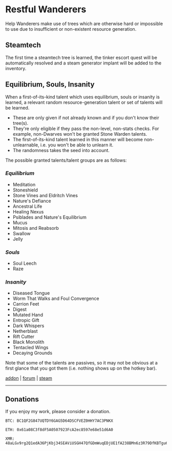 # Restful Wanderers

Help Wanderers make use of trees which are otherwise hard or impossible to use due to insufficient or non-existent resource generation.

## Steamtech

The first time a steamtech tree is learned, the tinker escort quest will be automatically resolved and a steam generator implant will be added to the inventory.

## Equilibrium, Souls, Insanity

When a first-of-its-kind talent which uses equilibrium, souls or insanity is learned, a relevant random resource-generation talent or set of talents will be learned.
- These are only given if not already known and if you don't know their tree(s).
- They're only eligible if they pass the non-level, non-stats checks. For example, non-Dwarves won't be granted Stone Warden talents.
- The first-of-its-kind talent learned in this manner will become non-unlearnable, i.e. you won't be able to unlearn it.
- The randomness takes the seed into account.

The possible granted talents/talent groups are as follows:

### *Equilibrium*
- Meditation
- Stoneshield
- Stone Vines and Eldritch Vines
- Nature's Defiance
- Ancestral Life
- Healing Nexus
- Psiblades and Nature's Equilibrium
- Mucus
- Mitosis and Reabsorb
- Swallow
- Jelly

### *Souls*
- Soul Leech
- Raze

### *Insanity*
- Diseased Tongue
- Worm That Walks and Foul Convergence
- Carrion Feet
- Digest
- Mutated Hand
- Entropic Gift
- Dark Whispers
- Netherblast
- Rift Cutter
- Black Monolith
- Tentacled Wings
- Decaying Grounds

Note that some of the talents are passives, so it may not be obvious at a first glance that you got them (i.e. nothing shows up on the hotkey bar).

[addon](https://te4.org/games/addons/tome/resourceful-wanderers) | [forum](https://forums.te4.org/viewtopic.php?f=50&t=52893) | [steam](http://steamcommunity.com/sharedfiles/filedetails/?id=2644637486)

-----

## Donations

If you enjoy my work, please consider a donation.

```
BTC: BC1QF2G847UQTDY6GAG5D64DSCFVEZ0HHY7AC3PNKX

ETH: 0x61a08C3f8dF5A0507923FcA2ec8597e68e51d6A0

XMR: 48aLGv9rg2Q1edA36PjKbj34SEAViUSGH47QfGDmWuqEDjUE1fA238BMn6z3R79DfKBTgu6TkT4VL5sMeTG6axMaKXytH6F
```
